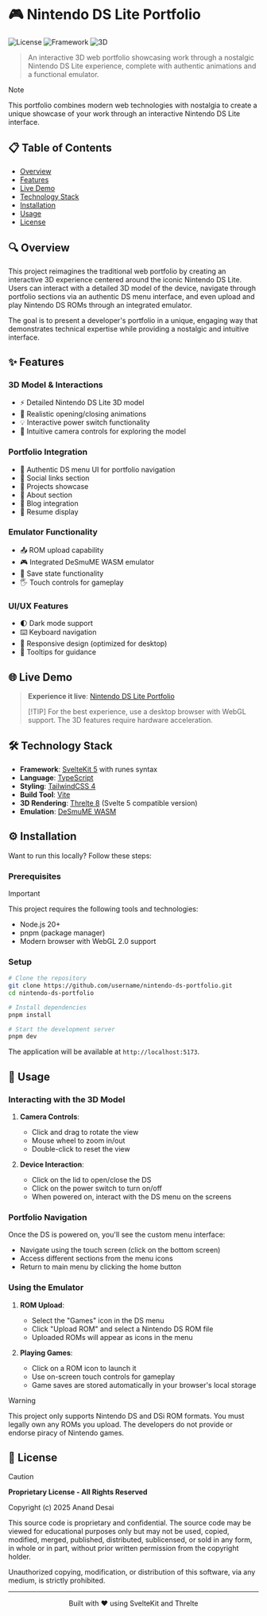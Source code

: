 # 🎮 Nintendo DS Lite Portfolio

![License](https://img.shields.io/badge/license-Proprietary-red.svg)
![Framework](https://img.shields.io/badge/framework-SvelteKit%205-FF3E00)
![3D](https://img.shields.io/badge/3D-Threlte%208-44CC11)

> An interactive 3D web portfolio showcasing work through a nostalgic Nintendo DS Lite experience, complete with authentic animations and a functional emulator.

> [!NOTE]
> This portfolio combines modern web technologies with nostalgia to create a unique showcase of your work through an interactive Nintendo DS Lite interface.

## 📋 Table of Contents

- [Overview](#-overview)
- [Features](#-features)
- [Live Demo](#-live-demo)
- [Technology Stack](#-technology-stack)
- [Installation](#-installation)
- [Usage](#-usage)
- [License](#-license)

## 🔍 Overview

This project reimagines the traditional web portfolio by creating an interactive 3D experience centered around the iconic Nintendo DS Lite. Users can interact with a detailed 3D model of the device, navigate through portfolio sections via an authentic DS menu interface, and even upload and play Nintendo DS ROMs through an integrated emulator.

The goal is to present a developer's portfolio in a unique, engaging way that demonstrates technical expertise while providing a nostalgic and intuitive interface.

## ✨ Features

### 3D Model & Interactions

- ⚡ Detailed Nintendo DS Lite 3D model
- 🔄 Realistic opening/closing animations
- 💡 Interactive power switch functionality
- 🎥 Intuitive camera controls for exploring the model

### Portfolio Integration

- 🚀 Authentic DS menu UI for portfolio navigation
- 🔗 Social links section
- 📂 Projects showcase
- 👤 About section
- 📝 Blog integration
- 📄 Resume display

### Emulator Functionality

- 📤 ROM upload capability
- 🎮 Integrated DeSmuME WASM emulator
- 💾 Save state functionality
- 🖐️ Touch controls for gameplay

### UI/UX Features

- 🌓 Dark mode support
- ⌨️ Keyboard navigation
- 📱 Responsive design (optimized for desktop)
- 🎯 Tooltips for guidance

## 🌐 Live Demo

> **Experience it live**: [Nintendo DS Lite Portfolio](https://ds-portfolio.example.com)
>
>
> [!TIP]
> For the best experience, use a desktop browser with WebGL support. The 3D features require hardware acceleration.

## 🛠️ Technology Stack

- **Framework**: [SvelteKit 5](https://kit.svelte.dev/) with runes syntax
- **Language**: [TypeScript](https://www.typescriptlang.org/)
- **Styling**: [TailwindCSS 4](https://tailwindcss.com/)
- **Build Tool**: [Vite](https://vitejs.dev/)
- **3D Rendering**: [Threlte 8](https://threlte.xyz/) (Svelte 5 compatible version)
- **Emulation**: [DeSmuME WASM](https://github.com/44670/desmume-wasm)

## ⚙️ Installation

Want to run this locally? Follow these steps:

### Prerequisites

> [!IMPORTANT]
> This project requires the following tools and technologies:
>
> - Node.js 20+
> - pnpm (package manager)
> - Modern browser with WebGL 2.0 support

### Setup

```bash
# Clone the repository
git clone https://github.com/username/nintendo-ds-portfolio.git
cd nintendo-ds-portfolio

# Install dependencies
pnpm install

# Start the development server
pnpm dev
```

The application will be available at `http://localhost:5173`.

## 🎯 Usage

### Interacting with the 3D Model

1. **Camera Controls**:
   - Click and drag to rotate the view
   - Mouse wheel to zoom in/out
   - Double-click to reset the view

2. **Device Interaction**:
   - Click on the lid to open/close the DS
   - Click on the power switch to turn on/off
   - When powered on, interact with the DS menu on the screens

### Portfolio Navigation

Once the DS is powered on, you'll see the custom menu interface:

- Navigate using the touch screen (click on the bottom screen)
- Access different sections from the menu icons
- Return to main menu by clicking the home button

### Using the Emulator

1. **ROM Upload**:
   - Select the "Games" icon in the DS menu
   - Click "Upload ROM" and select a Nintendo DS ROM file
   - Uploaded ROMs will appear as icons in the menu

2. **Playing Games**:
   - Click on a ROM icon to launch it
   - Use on-screen touch controls for gameplay
   - Game saves are stored automatically in your browser's local storage

> [!WARNING]
> This project only supports Nintendo DS and DSi ROM formats. You must legally own any ROMs you upload. The developers do not provide or endorse piracy of Nintendo games.

## 📄 License

> [!CAUTION]
> **Proprietary License - All Rights Reserved**
>
> Copyright (c) 2025 Anand Desai
>
> This source code is proprietary and confidential. The source code may be viewed for educational purposes only but may not be used, copied, modified, merged, published, distributed, sublicensed, or sold in any form, in whole or in part, without prior written permission from the copyright holder.
>
> Unauthorized copying, modification, or distribution of this software, via any medium, is strictly prohibited.

---

<p align="center">
  Built with ❤️ using SvelteKit and Threlte
</p>
